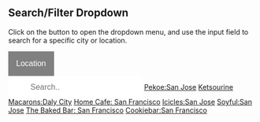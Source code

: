 <!DOCTYPE html>
<html>
<head>
<style>
.dropbtn {
    background-color: grey;
    color: white;
    padding: 16px;
    font-size: 16px;
    border: none;
    cursor: pointer;
}

.dropbtn:hover, .dropbtn:focus {
    background-color: darkgrey;
}
#myInput {
    border-box: box-sizing;
    background-image: url('searchicon.png');
    background-position: 14px 12px;
    background-repeat: no-repeat;
    font-size: 16px;
    padding: 14px 20px 12px 45px;
    border: none;
}

.dropdown {
    position: relative;
    display: inline-block;
}

.dropdown-content {
    display: none;
    position: absolute;
    background-color: #f6f6f6;
    min-width: 230px;
    overflow: auto;
    box-shadow: 0px 8px 16px 0px rgba(0,0,0,0.2);
    z-index: 1;
}

.dropdown-content a {
    color: black;
    padding: 12px 16px;
    text-decoration: none;
    display: block;
}

.dropdown a:hover {background-color: #ddd}

.show {display:block;}
</style>
</head>
<body>

<h2>Search/Filter Dropdown</h2>
<p>Click on the button to open the dropdown menu, and use the input field to search for a specific city or location.</p>

<div class="dropdown">
<button onclick="myFunction()" class="dropbtn">Location</button>
  <div id="myDropdown" class="dropdown-content">
    <input type="text" placeholder="Search.." id="myInput" onkeyup="filterFunction()">
    <a href="login.html""#pekoe">Pekoe:San Jose</a>
    <a href="#ketsourine Macarons">Ketsourine Macarons:Daly City</a>
    <a href="#Home Cafe">Home Cafe: San Francisco</a>
    <a href="#Icicles">Icicles:San Jose</a>
    <a href="#Soyful">Soyful:San Jose</a>
    <a href="#The Baked Bar">The Baked Bar: San Francisco</a>
    <a href="#Cookiebar">Cookiebar:San Francisco</a>
  </div>
</div>

<script>
/* When the user clicks on the button,
toggle between hiding and showing the dropdown content */
function myFunction() {
    document.getElementById("myDropdown").classList.toggle("show");
}

function filterFunction() {
    var input, filter, ul, li, a, i;
    input = document.getElementById("myInput");
    filter = input.value.toUpperCase();
    div = document.getElementById("myDropdown");
    a = div.getElementsByTagName("a");
    for (i = 0; i < a.length; i++) {
        if (a[i].innerHTML.toUpperCase().indexOf(filter) > -1) {
            a[i].style.display = "";
        } else {
            a[i].style.display = "none";
        }
    }
}
</script>

</body>
</html>


